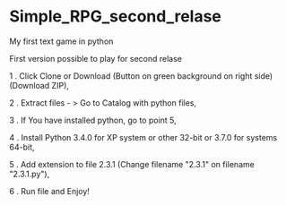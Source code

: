 # Simple_RPG_second_relase
My first text game in python

First version possible to play for second relase

1 . Click Clone or Download (Button on green background on right side) (Download ZIP),

2 . Extract files - > Go to Catalog with python files,

3 . If You have installed python, go to point 5,

4 . Install Python 3.4.0 for XP system or other 32-bit or 3.7.0 for systems 64-bit,

5 . Add extension to file 2.3.1 (Change filename "2.3.1" on filename "2.3.1.py"),

6 . Run file and Enjoy!
